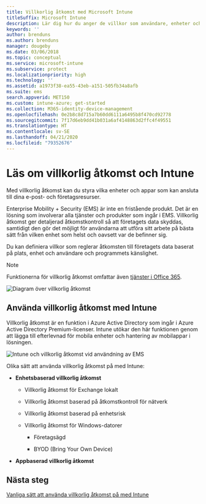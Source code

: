 ```yaml
---
title: Villkorlig åtkomst med Microsoft Intune
titleSuffix: Microsoft Intune
description: Lär dig hur du anger de villkor som användare, enheter och appar måste uppfylla för att få åtkomst till företagets resurser i Microsoft Intune.
keywords: ''
author: brenduns
ms.author: brenduns
manager: dougeby
ms.date: 03/06/2018
ms.topic: conceptual
ms.service: microsoft-intune
ms.subservice: protect
ms.localizationpriority: high
ms.technology: ''
ms.assetid: a1973f38-ea55-43eb-a151-505fb34a8afb
ms.suite: ems
search.appverid: MET150
ms.custom: intune-azure; get-started
ms.collection: M365-identity-device-management
ms.openlocfilehash: 0e2b8c8d715a7b60dd6111a6495b8f470cd92778
ms.sourcegitcommit: 7f17d6eb9dd41b031a6af4148863d2ffc4f49551
ms.translationtype: HT
ms.contentlocale: sv-SE
ms.lasthandoff: 04/21/2020
ms.locfileid: "79352676"
---
```

# <a name="learn-about-conditional-access-and-intune"></a>Läs om villkorlig åtkomst och Intune

Med villkorlig åtkomst kan du styra vilka enheter och appar som kan ansluta till dina e-post- och företagsresurser. 

Enterprise Mobility + Security (EMS) är inte en fristående produkt. Det är en lösning som involverar alla tjänster och produkter som ingår i EMS. Villkorlig åtkomst ger detaljerad åtkomstkontroll så att företagets data skyddas, samtidigt den gör det möjligt för användarna att utföra sitt arbete på bästa sätt från vilken enhet som helst och oavsett var de befinner sig.

Du kan definiera villkor som reglerar åtkomsten till företagets data baserat på plats, enhet och användare och programmets känslighet.

> [!NOTE]
> Funktionerna för villkorlig åtkomst omfattar även [tjänster i Office 365](https://docs.microsoft.com/office365/enterprise/office-365-client-support-conditional-access).

![Diagram över villkorlig åtkomst](./media/conditional-access/ca-diagram-1.png)

## <a name="use-conditional-access-with-intune"></a>Använda villkorlig åtkomst med Intune

Villkorlig åtkomst är en funktion i Azure Active Directory som ingår i Azure Active Directory Premium-licenser. Intune utökar den här funktionen genom att lägga till efterlevnad för mobila enheter och hantering av mobilappar i lösningen. 

![Intune och villkorlig åtkomst vid användning av EMS](./media/conditional-access/intune-with-ca-1.png)

Olika sätt att använda villkorlig åtkomst på med Intune:

- **Enhetsbaserad villkorlig åtkomst**

  - Villkorlig åtkomst för Exchange lokalt

  - Villkorlig åtkomst baserad på åtkomstkontroll för nätverk

  - Villkorlig åtkomst baserad på enhetsrisk

  - Villkorlig åtkomst för Windows-datorer

    - Företagsägd

    - BYOD (Bring Your Own Device)

- **Appbaserad villkorlig åtkomst**

## <a name="next-steps"></a>Nästa steg

[Vanliga sätt att använda villkorlig åtkomst på med Intune](conditional-access-intune-common-ways-use.md)
